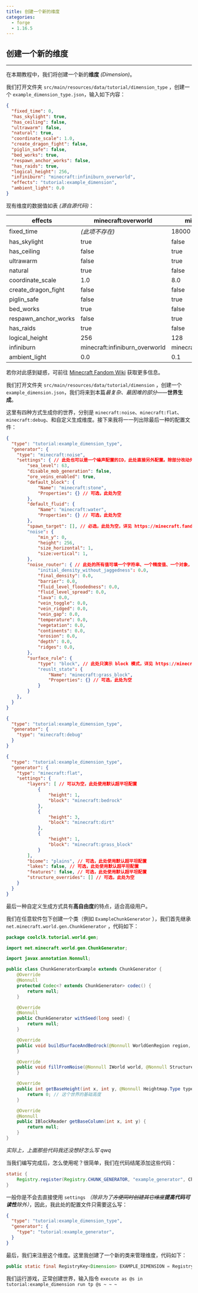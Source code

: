 ```yaml
---
title: 创建一个新的维度
categories:
  - forge
  - 1.16.5
---
```


## 创建一个新的维度

---

在本期教程中，我们将创建一个新的**维度** *(Dimension)*。

我们打开文件夹 ```src/main/resources/data/tutorial/dimension_type``` ，创建一个 ```example_dimension_type.json```，输入如下内容：

``` json
{
  "fixed_time": 0,
  "has_skylight": true,
  "has_ceiling": false,
  "ultrawarm": false,
  "natural": true,
  "coordinate_scale": 1.0,
  "create_dragon_fight": false,
  "piglin_safe": false,
  "bed_works": true,
  "respawn_anchor_works": false,
  "has_raids": true,
  "logical_height": 256,
  "infiniburn": "minecraft:infiniburn_overworld",
  "effects": "tutorial:example_dimension",
  "ambient_light": 0.0
}
```

现有维度的数据值如表 *(源自源代码)*：

| effects              | minecraft:overworld            | minecraft:nether            | minecraft:end            |
|----------------------|--------------------------------|-----------------------------|--------------------------|
| fixed_time           | *(此项不存在)*                      | 18000                       | 6000                     |
| has_skylight         | true                           | false                       | false                    |
| has_ceiling          | false                          | true                        | false                    |
| ultrawarm            | false                          | true                        | false                    |
| natural              | true                           | false                       | false                    |
| coordinate_scale     | 1.0                            | 8.0                         | 1.0                      |
| create_dragon_fight  | false                          | false                       | true                     |
| piglin_safe          | false                          | true                        | false                    |
| bed_works            | true                           | false                       | false                    |
| respawn_anchor_works | false                          | true                        | false                    |
| has_raids            | true                           | false                       | true                     |
| logical_height       | 256                            | 128                         | 256                      |
| infiniburn           | minecraft:infiniburn_overworld | minecraft:infiniburn_nether | minecraft:infiniburn_end |
| ambient_light        | 0.0                            | 0.1                         | 0.0                      |

若你对此感到疑惑，可前往 [Minecraft Fandom Wiki](https://minecraft.fandom.com/zh/wiki/%E8%87%AA%E5%AE%9A%E4%B9%89%E7%BB%B4%E5%BA%A6#%E9%BB%98%E8%AE%A4%E5%80%BC) 获取更多信息。

我们打开文件夹 ```src/main/resources/data/tutorial/dimension``` ，创建一个 ```example_dimension.json```，我们将来到本篇*最复杂、最困难的部分*——**世界生成**。

这里有四种方式生成你的世界，分别是 ```minecraft:noise```、```minecraft:flat```、```minecraft:debug```、和自定义生成维度。接下来我将一一列出除最后一种的配置文件：

``` json
{
  "type": "tutorial:example_dimension_type",
  "generator": {
    "type": "minecraft:noise",
    "settings": { // 此处也可以是一个噪声配置的ID，此处直接另外配置。除部分改动外，默认使用主世界配置
        "sea_level": 63,
        "disable_mob_generation": false,
        "ore_veins_enabled": true,
        "default_block": {
            "Name": "minecraft:stone",
            "Properties": {} // 可选，此处为空
        },
        "default_fluid": {
            "Name": "minecraft:water",
            "Properties": {} // 可选，此处为空
        },
        "spawn_target": [], // 必选，此处为空，详见 https://minecraft.fandom.com/zh/wiki/%E8%87%AA%E5%AE%9A%E4%B9%89%E4%B8%96%E7%95%8C%E7%94%9F%E6%88%90#%E5%99%AA%E5%A3%B0%E8%AE%BE%E7%BD%AE
        "noise": {
            "min_y": 0,
            "height": 256,
            "size_horizontal": 1,
            "size:vertical": 1,
        },
        "noise_router": { // 此处的所有值可填一个字符串、一个精度值、一个对象，详见 https://minecraft.fandom.com/zh/wiki/%E8%87%AA%E5%AE%9A%E4%B9%89%E4%B8%96%E7%95%8C%E7%94%9F%E6%88%90#%E5%99%AA%E5%A3%B0%E8%AE%BE%E7%BD%AE
            "initial_density_without_jaggedness": 0.0,
            "final_density": 0.0,
            "barrier": 0.0,
            "fluid_level_floodedness": 0.0,
            "fluid_level_spread": 0.0,
            "lava": 0.0,
            "vein_toggle": 0.0,
            "vein_ridged": 0.0,
            "vein_gap": 0.0,
            "temperature": 0.0,
            "vegetation": 0.0,
            "continents": 0.0,
            "erosion": 0.0,
            "depth": 0.0,
            "ridges": 0.0,
        },
        "surface_rule": {
            "type": "block", // 此处只演示 block 模式，详见 https://minecraft.fandom.com/zh/wiki/%E8%87%AA%E5%AE%9A%E4%B9%89%E4%B8%96%E7%95%8C%E7%94%9F%E6%88%90#%E5%99%AA%E5%A3%B0%E8%AE%BE%E7%BD%AE
            "reuslt_state": {
                "Name": "minecraft:grass_block",
                "Properties": {} // 可选，此处为空
            }
        }
    },
  }
}
```

``` json
{
  "type": "tutorial:example_dimension_type",
  "generator": {
    "type": "minecraft:debug"
  }
}
```

``` json
{
  "type": "tutorial:example_dimension_type",
  "generator": {
    "type": "minecraft:flat",
    "settings": {
        "layers": [ // 可以为空，此处使用默认超平坦配置
            {
                "height": 1,
                "block": "minecraft:bedrock"
            },
            {
                "height": 3,
                "block": "minecraft:dirt"
            },
            {
                "height": 1,
                "block": "minecraft:grass_block"
            }
        ],
        "biome": "plains", // 可选，此处使用默认超平坦配置
        "lakes": false, // 可选，此处使用默认超平坦配置
        "features": false, // 可选，此处使用默认超平坦配置
        "structure_overrides": [] // 可选，此处为空
    }
  }
}
```

最后一种自定义生成方式具有**高自由度**的特点，适合高级用户。

我们在任意软件包下创建一个类（例如 ```ExampleChunkGenerator``` ），我们首先继承 ```net.minecraft.world.gen.ChunkGenerator``` ，代码如下：

``` java
package coolclk.tutorial.world.gen;

import net.minecraft.world.gen.ChunkGenerator;

import javax.annotation.Nonnull;

public class ChunkGeneratorExample extends ChunkGenerator {
    @Override
    @Nonnull
    protected Codec<? extends ChunkGenerator> codec() {
        return null;
    }

    @Override
    @Nonnull
    public ChunkGenerator withSeed(long seed) {
        return null;
    }

    @Override
    public void buildSurfaceAndBedrock(@Nonnull WorldGenRegion region, @Nonnull IChunk chunk) {
    }

    @Override
    public void fillFromNoise(@Nonnull IWorld world, @Nonnull StructureManager manager, @Nonnull IChunk chunk) {
    }

    @Override
    public int getBaseHeight(int x, int y, @Nonnull Heightmap.Type type) {
        return 0; // 这个世界的基础高度
    }

    @Override
    @Nonnull
    public IBlockReader getBaseColumn(int x, int y) {
        return null;
    }
}
```

*实际上，上面那些代码我还没想好怎么写 qwq*

当我们编写完成后，怎么使用呢？很简单，我们在代码结尾添加这些代码：

``` java
static {
    Registry.register(Registry.CHUNK_GENERATOR, "example_generator", ChunkGeneratorExample.CODEC);
}
```

一般你是不会去直接使用 ```settings``` *（除非为了~~方便同时创建其它维度~~**提高代码可读性**除外）*，因此，我此处的配置文件只需要这么写：

``` json
{
  "type": "tutorial:example_dimension_type",
  "generator": {
    "type": "tutorial:example_generator",
  }
}
```

最后，我们来注册这个维度。这里我创建了一个新的类来管理维度，代码如下：

``` java
public static final RegistryKey<Dimension> EXAMPLE_DIMENSION = RegistryKey.create(Registry.LEVEL_STEM_REGISTRY, new ResourceLocation("example_dimension"));
```

我们运行游戏，正常创建世界，输入指令 ```execute as @s in tutorial:example_dimension run tp @s ~ ~ ~```